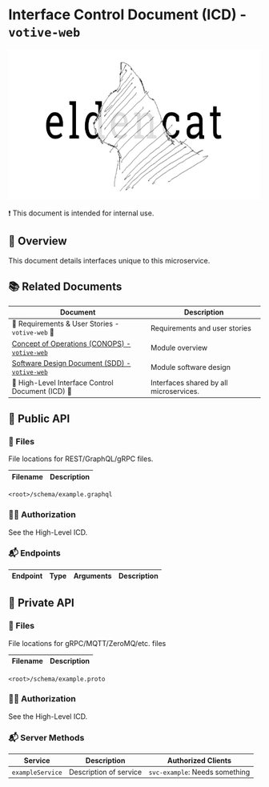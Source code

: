 # Interface Control Document (ICD) - `votive-web`

<center>

<picture>
  <source media="(prefers-color-scheme: dark)" srcset="https://github.com/eldencat/terraform/raw/main/src/shared/eldencat-banner-dark.png">
  <source media="(prefers-color-scheme: light)" srcset="https://github.com/eldencat/terraform/raw/main/src/shared/eldencat-banner.png">
  <img alt="Eldencat logo in light and dark." style="height:300px" src="https://github.com/eldencat/terraform/raw/main/src/shared/eldencat-banner.png">
</picture>

</center>

:exclamation: This document is intended for internal use.
## :telescope: Overview

This document details interfaces unique to this microservice.

## :books: Related Documents

Document | Description
--- | ---
:construction: Requirements & User Stories - `votive-web` :construction: | Requirements and user stories
[Concept of Operations (CONOPS) - `votive-web`](./conops.md) | Module overview
[Software Design Document (SDD) - `votive-web`](./sdd.md) | Module software design
:construction: High-Level Interface Control Document (ICD) :construction: | Interfaces shared by all microservices.

## :wave: Public API
### :file_folder: Files

File locations for REST/GraphQL/gRPC files.

Filename | Description
--- | ---
`<root>/schema/example.graphql`

### :guardsman: Authorization

See the High-Level ICD.

### :mailbox_with_mail: Endpoints

| Endpoint | Type | Arguments | Description |
| ---- | --- | ---- | ---- |

## :revolving_hearts: Private API

### :file_folder: Files
File locations for gRPC/MQTT/ZeroMQ/etc. files

Filename | Description
--- | ---
`<root>/schema/example.proto`

### :guardsman: Authorization

See the High-Level ICD.

### :mailbox_with_mail: Server Methods

| Service | Description | Authorized Clients
| ---- | ---- | ---
| `exampleService` | Description of service | `svc-example`: Needs something
